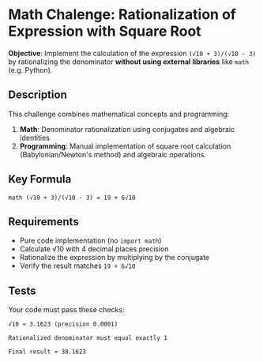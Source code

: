 # Math Chalenge: Rationalization of Expression with Square Root

**Objective**: Implement the calculation of the expression `(√10 + 3)/(√10 - 3)` by rationalizing the denominator **without using external libraries** like `math` (e.g. Python).

## Description

This challenge combines mathematical concepts and programming:
1. **Math**: Denominator rationalization using conjugates and algebraic identities
2. **Programming**: Manual implementation of square root calculation (Babylonian/Newton's method) and algebraic operations.

## Key Formula

`math
(√10 + 3)/(√10 - 3) = 19 + 6√10
`

## Requirements
- Pure code implementation (no `import math`)
- Calculate √10 with 4 decimal places precision
- Rationalize the expression by multiplying by the conjugate
- Verify the result matches `19 + 6√10`

## Tests

Your code must pass these checks:

    √10 ≈ 3.1623 (precision 0.0001)

    Rationalized denominator must equal exactly 1

    Final result ≈ 38.1623
